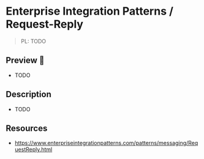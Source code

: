 # Enterprise Integration Patterns / Request-Reply

> PL: TODO

## Preview 🎉

- TODO

## Description

- TODO

## Resources

- <https://www.enterpriseintegrationpatterns.com/patterns/messaging/RequestReply.html>
